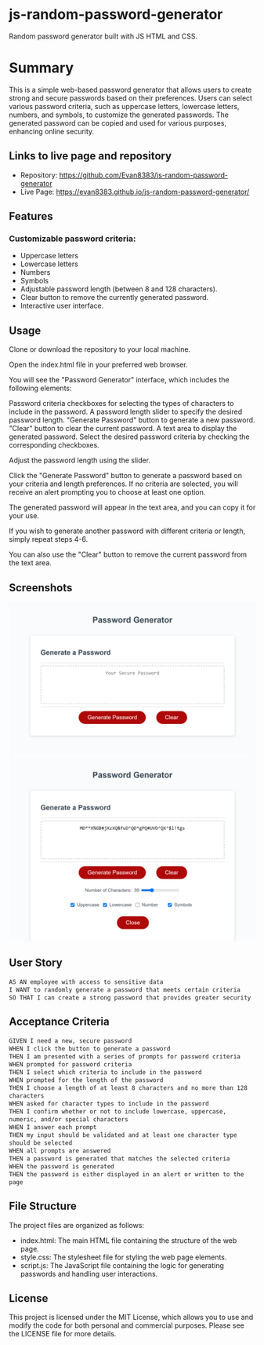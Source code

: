 # js-random-password-generator
Random password generator built with JS HTML and CSS.
# Summary
This is a simple web-based password generator that allows users to create strong and secure passwords based on their preferences. Users can select various password criteria, such as uppercase letters, lowercase letters, numbers, and symbols, to customize the generated passwords. The generated password can be copied and used for various purposes, enhancing online security.

## Links to live page and repository
* Repository: https://github.com/Evan8383/js-random-password-generator
* Live Page: https://evan8383.github.io/js-random-password-generator/

## Features
### Customizable password criteria:
* Uppercase letters
* Lowercase letters
* Numbers
* Symbols
* Adjustable password length (between 8 and 128 characters).
* Clear button to remove the currently generated password.
* Interactive user interface.

## Usage
Clone or download the repository to your local machine.

Open the index.html file in your preferred web browser.

You will see the "Password Generator" interface, which includes the following elements:

Password criteria checkboxes for selecting the types of characters to include in the password.
A password length slider to specify the desired password length.
"Generate Password" button to generate a new password.
"Clear" button to clear the current password.
A text area to display the generated password.
Select the desired password criteria by checking the corresponding checkboxes.

Adjust the password length using the slider.

Click the "Generate Password" button to generate a password based on your criteria and length preferences. If no criteria are selected, you will receive an alert prompting you to choose at least one option.

The generated password will appear in the text area, and you can copy it for your use.

If you wish to generate another password with different criteria or length, simply repeat steps 4-6.

You can also use the "Clear" button to remove the current password from the text area.
## Screenshots
![The Password Generator application displays a red button to "Generate Password".](./assets/passwordGenerator.png)
![Example of application functionality](./assets/generatedPassword.png)

## User Story
```
AS AN employee with access to sensitive data
I WANT to randomly generate a password that meets certain criteria
SO THAT I can create a strong password that provides greater security
```

## Acceptance Criteria
```
GIVEN I need a new, secure password
WHEN I click the button to generate a password
THEN I am presented with a series of prompts for password criteria
WHEN prompted for password criteria
THEN I select which criteria to include in the password
WHEN prompted for the length of the password
THEN I choose a length of at least 8 characters and no more than 128 characters
WHEN asked for character types to include in the password
THEN I confirm whether or not to include lowercase, uppercase, numeric, and/or special characters
WHEN I answer each prompt
THEN my input should be validated and at least one character type should be selected
WHEN all prompts are answered
THEN a password is generated that matches the selected criteria
WHEN the password is generated
THEN the password is either displayed in an alert or written to the page
```
## File Structure
The project files are organized as follows:

* index.html: The main HTML file containing the structure of the web page.
* style.css: The stylesheet file for styling the web page elements.
* script.js: The JavaScript file containing the logic for generating passwords and handling user interactions.
## License
This project is licensed under the MIT License, which allows you to use and modify the code for both personal and commercial purposes. Please see the LICENSE file for more details.